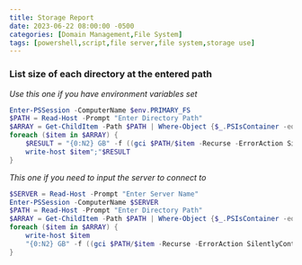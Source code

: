 ```yaml
---
title: Storage Report
date: 2023-06-22 08:00:00 -0500
categories: [Domain Management,File System]
tags: [powershell,script,file server,file system,storage use]
---
```


### List size of each directory at the entered path
*Use this one if you have environment variables set*
```powershell
Enter-PSSession -ComputerName $env.PRIMARY_FS
$PATH = Read-Host -Prompt "Enter Directory Path"
$ARRAY = Get-ChildItem -Path $PATH | Where-Object {$_.PSIsContainer -eq $true}
foreach ($item in $ARRAY) {
    $RESULT = "{0:N2} GB" -f ((gci $PATH/$item -Recurse -ErrorAction SilentlyContinue | measure Length -s).sum /1Gb)
    write-host $item";"$RESULT
}

```
*This one if you need to input the server to connect to*
```powershell
$SERVER = Read-Host -Prompt "Enter Server Name"
Enter-PSSession -ComputerName $SERVER
$PATH = Read-Host -Prompt "Enter Directory Path"
$ARRAY = Get-ChildItem -Path $PATH | Where-Object {$_.PSIsContainer -eq $true}
foreach ($item in $ARRAY) {
    write-host $item
    "{0:N2} GB" -f ((gci $PATH/$item -Recurse -ErrorAction SilentlyContinue | measure Length -s).sum /1Gb)
}

```